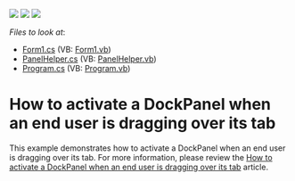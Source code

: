 <!-- default badges list -->
![](https://img.shields.io/endpoint?url=https://codecentral.devexpress.com/api/v1/VersionRange/128615878/12.1.4%2B)
[![](https://img.shields.io/badge/Open_in_DevExpress_Support_Center-FF7200?style=flat-square&logo=DevExpress&logoColor=white)](https://supportcenter.devexpress.com/ticket/details/E838)
[![](https://img.shields.io/badge/📖_How_to_use_DevExpress_Examples-e9f6fc?style=flat-square)](https://docs.devexpress.com/GeneralInformation/403183)
<!-- default badges end -->
<!-- default file list -->
*Files to look at*:

* [Form1.cs](./CS/WindowsFormsApplication2/Form1.cs) (VB: [Form1.vb](./VB/WindowsFormsApplication2/Form1.vb))
* [PanelHelper.cs](./CS/WindowsFormsApplication2/PanelHelper.cs) (VB: [PanelHelper.vb](./VB/WindowsFormsApplication2/PanelHelper.vb))
* [Program.cs](./CS/WindowsFormsApplication2/Program.cs) (VB: [Program.vb](./VB/WindowsFormsApplication2/Program.vb))
<!-- default file list end -->
# How to activate a DockPanel when an end user is dragging over its tab


<p>This example demonstrates how to activate a DockPanel when an end user is dragging over its tab. For more information, please review the <a href="https://www.devexpress.com/Support/Center/p/A2436">How to activate a DockPanel when an end user is dragging over its tab</a> article.</p>

<br/>


